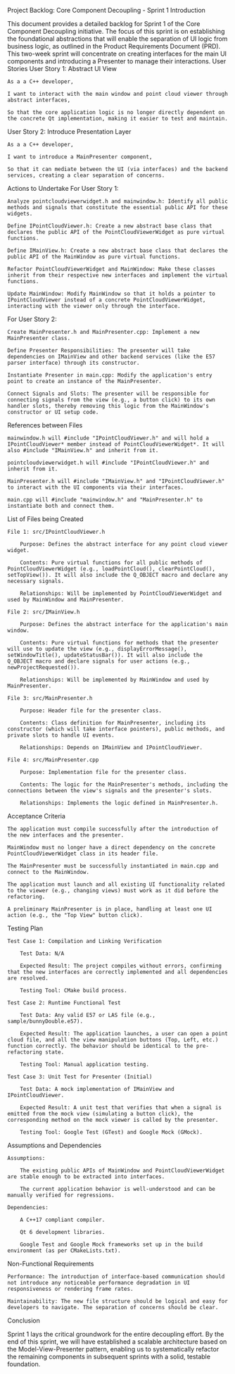 Project Backlog: Core Component Decoupling - Sprint 1
Introduction

This document provides a detailed backlog for Sprint 1 of the Core Component Decoupling initiative. The focus of this sprint is on establishing the foundational abstractions that will enable the separation of UI logic from business logic, as outlined in the Product Requirements Document (PRD). This two-week sprint will concentrate on creating interfaces for the main UI components and introducing a Presenter to manage their interactions.
User Stories
User Story 1: Abstract UI View

    As a a C++ developer,

    I want to interact with the main window and point cloud viewer through abstract interfaces,

    So that the core application logic is no longer directly dependent on the concrete Qt implementation, making it easier to test and maintain.

User Story 2: Introduce Presentation Layer

    As a a C++ developer,

    I want to introduce a MainPresenter component,

    So that it can mediate between the UI (via interfaces) and the backend services, creating a clear separation of concerns.

Actions to Undertake
For User Story 1:

    Analyze pointcloudviewerwidget.h and mainwindow.h: Identify all public methods and signals that constitute the essential public API for these widgets.

    Define IPointCloudViewer.h: Create a new abstract base class that declares the public API of the PointCloudViewerWidget as pure virtual functions.

    Define IMainView.h: Create a new abstract base class that declares the public API of the MainWindow as pure virtual functions.

    Refactor PointCloudViewerWidget and MainWindow: Make these classes inherit from their respective new interfaces and implement the virtual functions.

    Update MainWindow: Modify MainWindow so that it holds a pointer to IPointCloudViewer instead of a concrete PointCloudViewerWidget, interacting with the viewer only through the interface.

For User Story 2:

    Create MainPresenter.h and MainPresenter.cpp: Implement a new MainPresenter class.

    Define Presenter Responsibilities: The presenter will take dependencies on IMainView and other backend services (like the E57 parser interface) through its constructor.

    Instantiate Presenter in main.cpp: Modify the application's entry point to create an instance of the MainPresenter.

    Connect Signals and Slots: The presenter will be responsible for connecting signals from the view (e.g., a button click) to its own handler slots, thereby removing this logic from the MainWindow's constructor or UI setup code.

References between Files

    mainwindow.h will #include "IPointCloudViewer.h" and will hold a IPointCloudViewer* member instead of PointCloudViewerWidget*. It will also #include "IMainView.h" and inherit from it.

    pointcloudviewerwidget.h will #include "IPointCloudViewer.h" and inherit from it.

    MainPresenter.h will #include "IMainView.h" and "IPointCloudViewer.h" to interact with the UI components via their interfaces.

    main.cpp will #include "mainwindow.h" and "MainPresenter.h" to instantiate both and connect them.

List of Files being Created

    File 1: src/IPointCloudViewer.h

        Purpose: Defines the abstract interface for any point cloud viewer widget.

        Contents: Pure virtual functions for all public methods of PointCloudViewerWidget (e.g., loadPointCloud(), clearPointCloud(), setTopView()). It will also include the Q_OBJECT macro and declare any necessary signals.

        Relationships: Will be implemented by PointCloudViewerWidget and used by MainWindow and MainPresenter.

    File 2: src/IMainView.h

        Purpose: Defines the abstract interface for the application's main window.

        Contents: Pure virtual functions for methods that the presenter will use to update the view (e.g., displayErrorMessage(), setWindowTitle(), updateStatusBar()). It will also include the Q_OBJECT macro and declare signals for user actions (e.g., newProjectRequested()).

        Relationships: Will be implemented by MainWindow and used by MainPresenter.

    File 3: src/MainPresenter.h

        Purpose: Header file for the presenter class.

        Contents: Class definition for MainPresenter, including its constructor (which will take interface pointers), public methods, and private slots to handle UI events.

        Relationships: Depends on IMainView and IPointCloudViewer.

    File 4: src/MainPresenter.cpp

        Purpose: Implementation file for the presenter class.

        Contents: The logic for the MainPresenter's methods, including the connections between the view's signals and the presenter's slots.

        Relationships: Implements the logic defined in MainPresenter.h.

Acceptance Criteria

    The application must compile successfully after the introduction of the new interfaces and the presenter.

    MainWindow must no longer have a direct dependency on the concrete PointCloudViewerWidget class in its header file.

    The MainPresenter must be successfully instantiated in main.cpp and connect to the MainWindow.

    The application must launch and all existing UI functionality related to the viewer (e.g., changing views) must work as it did before the refactoring.

    A preliminary MainPresenter is in place, handling at least one UI action (e.g., the "Top View" button click).

Testing Plan

    Test Case 1: Compilation and Linking Verification

        Test Data: N/A

        Expected Result: The project compiles without errors, confirming that the new interfaces are correctly implemented and all dependencies are resolved.

        Testing Tool: CMake build process.

    Test Case 2: Runtime Functional Test

        Test Data: Any valid E57 or LAS file (e.g., sample/bunnyDouble.e57).

        Expected Result: The application launches, a user can open a point cloud file, and all the view manipulation buttons (Top, Left, etc.) function correctly. The behavior should be identical to the pre-refactoring state.

        Testing Tool: Manual application testing.

    Test Case 3: Unit Test for Presenter (Initial)

        Test Data: A mock implementation of IMainView and IPointCloudViewer.

        Expected Result: A unit test that verifies that when a signal is emitted from the mock view (simulating a button click), the corresponding method on the mock viewer is called by the presenter.

        Testing Tool: Google Test (GTest) and Google Mock (GMock).

Assumptions and Dependencies

    Assumptions:

        The existing public APIs of MainWindow and PointCloudViewerWidget are stable enough to be extracted into interfaces.

        The current application behavior is well-understood and can be manually verified for regressions.

    Dependencies:

        A C++17 compliant compiler.

        Qt 6 development libraries.

        Google Test and Google Mock frameworks set up in the build environment (as per CMakeLists.txt).

Non-Functional Requirements

    Performance: The introduction of interface-based communication should not introduce any noticeable performance degradation in UI responsiveness or rendering frame rates.

    Maintainability: The new file structure should be logical and easy for developers to navigate. The separation of concerns should be clear.

Conclusion

Sprint 1 lays the critical groundwork for the entire decoupling effort. By the end of this sprint, we will have established a scalable architecture based on the Model-View-Presenter pattern, enabling us to systematically refactor the remaining components in subsequent sprints with a solid, testable foundation.